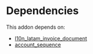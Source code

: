 # Dependencies

This addon depends on:

- [l10n_latam_invoice_document](https://github.com/bringout/oca-ocb-l10n_europe/tree/00efbd25edac91c28a010c101cd8639db9c3324d/odoo-bringout-oca-ocb-l10n_latam_invoice_document)
- [account_sequence](https://github.com/bringout/oca-ocb-accounting/tree/150f2ecdb69d7dcf1345d7fd66832f9d87a21860/odoo-bringout-oca-ocb-account_sequence)
